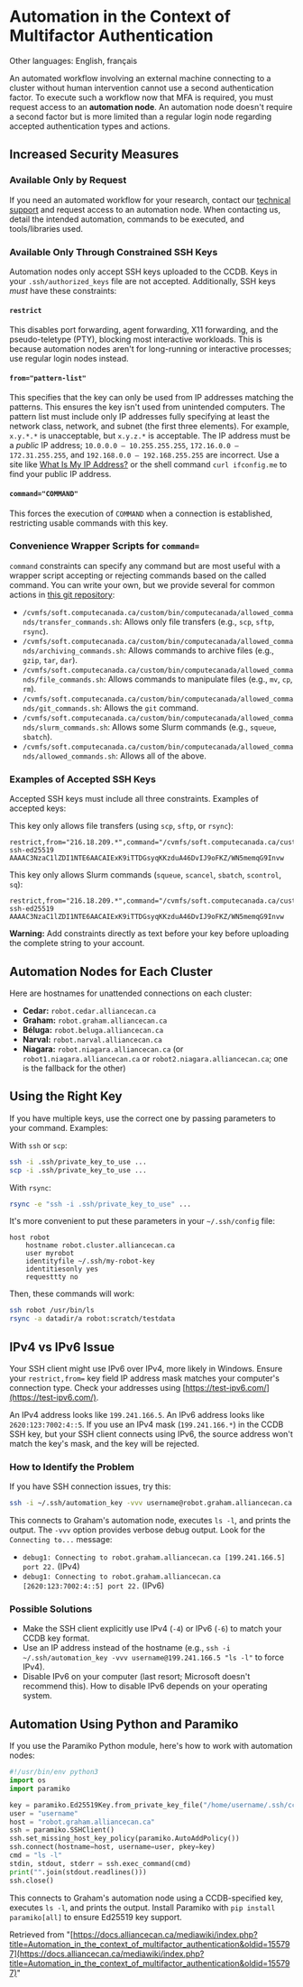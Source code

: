 # Automation in the Context of Multifactor Authentication

Other languages: English, français

An automated workflow involving an external machine connecting to a cluster without human intervention cannot use a second authentication factor.  To execute such a workflow now that MFA is required, you must request access to an **automation node**. An automation node doesn't require a second factor but is more limited than a regular login node regarding accepted authentication types and actions.


## Increased Security Measures

### Available Only by Request

If you need an automated workflow for your research, contact our [technical support](link-to-technical-support) and request access to an automation node.  When contacting us, detail the intended automation, commands to be executed, and tools/libraries used.

### Available Only Through Constrained SSH Keys

Automation nodes only accept SSH keys uploaded to the CCDB. Keys in your `.ssh/authorized_keys` file are not accepted.  Additionally, SSH keys *must* have these constraints:

#### `restrict`

This disables port forwarding, agent forwarding, X11 forwarding, and the pseudo-teletype (PTY), blocking most interactive workloads.  This is because automation nodes aren't for long-running or interactive processes; use regular login nodes instead.

#### `from="pattern-list"`

This specifies that the key can only be used from IP addresses matching the patterns. This ensures the key isn't used from unintended computers. The pattern list must include only IP addresses fully specifying at least the network class, network, and subnet (the first three elements). For example, `x.y.*.*` is unacceptable, but `x.y.z.*` is acceptable.  The IP address must be a *public* IP address;  `10.0.0.0 – 10.255.255.255`, `172.16.0.0 – 172.31.255.255`, and `192.168.0.0 – 192.168.255.255` are incorrect. Use a site like [What Is My IP Address?](link-to-ip-address-site) or the shell command `curl ifconfig.me` to find your public IP address.

#### `command="COMMAND"`

This forces the execution of `COMMAND` when a connection is established, restricting usable commands with this key.

### Convenience Wrapper Scripts for `command=`

`command` constraints can specify any command but are most useful with a wrapper script accepting or rejecting commands based on the called command. You can write your own, but we provide several for common actions in [this git repository](link-to-git-repository):

*   `/cvmfs/soft.computecanada.ca/custom/bin/computecanada/allowed_commands/transfer_commands.sh`: Allows only file transfers (e.g., `scp`, `sftp`, `rsync`).
*   `/cvmfs/soft.computecanada.ca/custom/bin/computecanada/allowed_commands/archiving_commands.sh`: Allows commands to archive files (e.g., `gzip`, `tar`, `dar`).
*   `/cvmfs/soft.computecanada.ca/custom/bin/computecanada/allowed_commands/file_commands.sh`: Allows commands to manipulate files (e.g., `mv`, `cp`, `rm`).
*   `/cvmfs/soft.computecanada.ca/custom/bin/computecanada/allowed_commands/git_commands.sh`: Allows the `git` command.
*   `/cvmfs/soft.computecanada.ca/custom/bin/computecanada/allowed_commands/slurm_commands.sh`: Allows some Slurm commands (e.g., `squeue`, `sbatch`).
*   `/cvmfs/soft.computecanada.ca/custom/bin/computecanada/allowed_commands/allowed_commands.sh`: Allows all of the above.


### Examples of Accepted SSH Keys

Accepted SSH keys must include all three constraints.  Examples of accepted keys:

This key only allows file transfers (using `scp`, `sftp`, or `rsync`):

```
restrict,from="216.18.209.*",command="/cvmfs/soft.computecanada.ca/custom/bin/computecanada/allowed_commands/transfer_commands.sh" ssh-ed25519 AAAAC3NzaC1lZDI1NTE6AACAIExK9iTTDGsyqKKzduA46DvIJ9oFKZ/WN5memqG9Invw
```

This key only allows Slurm commands (`squeue`, `scancel`, `sbatch`, `scontrol`, `sq`):

```
restrict,from="216.18.209.*",command="/cvmfs/soft.computecanada.ca/custom/bin/computecanada/allowed_commands/slurm_commands.sh" ssh-ed25519 AAAAC3NzaC1lZDI1NTE6AACAIExK9iTTDGsyqKKzduA46DvIJ9oFKZ/WN5memqG9Invw
```

**Warning:** Add constraints directly as text before your key before uploading the complete string to your account.


## Automation Nodes for Each Cluster

Here are hostnames for unattended connections on each cluster:

*   **Cedar:** `robot.cedar.alliancecan.ca`
*   **Graham:** `robot.graham.alliancecan.ca`
*   **Béluga:** `robot.beluga.alliancecan.ca`
*   **Narval:** `robot.narval.alliancecan.ca`
*   **Niagara:** `robot.niagara.alliancecan.ca` (or `robot1.niagara.alliancecan.ca` or `robot2.niagara.alliancecan.ca`; one is the fallback for the other)


## Using the Right Key

If you have multiple keys, use the correct one by passing parameters to your command. Examples:

With `ssh` or `scp`:

```bash
ssh -i .ssh/private_key_to_use ...
scp -i .ssh/private_key_to_use ...
```

With `rsync`:

```bash
rsync -e "ssh -i .ssh/private_key_to_use" ...
```

It's more convenient to put these parameters in your `~/.ssh/config` file:

```
host robot
    hostname robot.cluster.alliancecan.ca
    user myrobot
    identityfile ~/.ssh/my-robot-key
    identitiesonly yes
    requesttty no
```

Then, these commands will work:

```bash
ssh robot /usr/bin/ls
rsync -a datadir/a robot:scratch/testdata
```


## IPv4 vs IPv6 Issue

Your SSH client might use IPv6 over IPv4, more likely in Windows.  Ensure your `restrict,from=` key field IP address mask matches your computer's connection type. Check your addresses using [https://test-ipv6.com/](https://test-ipv6.com/).

An IPv4 address looks like `199.241.166.5`. An IPv6 address looks like `2620:123:7002:4::5`.  If you use an IPv4 mask (`199.241.166.*`) in the CCDB SSH key, but your SSH client connects using IPv6, the source address won't match the key's mask, and the key will be rejected.


### How to Identify the Problem

If you have SSH connection issues, try this:

```bash
ssh -i ~/.ssh/automation_key -vvv username@robot.graham.alliancecan.ca "ls -l"
```

This connects to Graham's automation node, executes `ls -l`, and prints the output. The `-vvv` option provides verbose debug output. Look for the `Connecting to...` message:

*   `debug1: Connecting to robot.graham.alliancecan.ca [199.241.166.5] port 22.` (IPv4)
*   `debug1: Connecting to robot.graham.alliancecan.ca [2620:123:7002:4::5] port 22.` (IPv6)


### Possible Solutions

*   Make the SSH client explicitly use IPv4 (`-4`) or IPv6 (`-6`) to match your CCDB key format.
*   Use an IP address instead of the hostname (e.g., `ssh -i ~/.ssh/automation_key -vvv username@199.241.166.5 "ls -l"` to force IPv4).
*   Disable IPv6 on your computer (last resort; Microsoft doesn't recommend this).  How to disable IPv6 depends on your operating system.


## Automation Using Python and Paramiko

If you use the Paramiko Python module, here's how to work with automation nodes:

```python
#!/usr/bin/env python3
import os
import paramiko

key = paramiko.Ed25519Key.from_private_key_file("/home/username/.ssh/cc_allowed")
user = "username"
host = "robot.graham.alliancecan.ca"
ssh = paramiko.SSHClient()
ssh.set_missing_host_key_policy(paramiko.AutoAddPolicy())
ssh.connect(hostname=host, username=user, pkey=key)
cmd = "ls -l"
stdin, stdout, stderr = ssh.exec_command(cmd)
print("".join(stdout.readlines()))
ssh.close()
```

This connects to Graham's automation node using a CCDB-specified key, executes `ls -l`, and prints the output.  Install Paramiko with `pip install paramiko[all]` to ensure Ed25519 key support.


Retrieved from "[https://docs.alliancecan.ca/mediawiki/index.php?title=Automation_in_the_context_of_multifactor_authentication&oldid=155797](https://docs.alliancecan.ca/mediawiki/index.php?title=Automation_in_the_context_of_multifactor_authentication&oldid=155797)"
